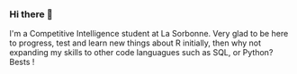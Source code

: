 ### Hi there 👋

I'm a Competitive Intelligence student at La Sorbonne. Very glad to be here to progress, test and learn new things about R initially, then why not expanding my skills to other code languagues such as SQL, or Python? Bests !
